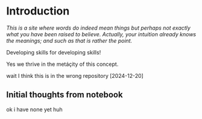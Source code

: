 # Introduction

_This is a site where words do indeed mean things but perhaps not exactly what you have been raised to believe. Actually, your intuition already knows the meanings; and such as that is rather the point._



Developing skills for developing skills!

Yes we thrive in the metáçity of this concept.

wait I think this is in the wrong repository \[2024-12-20]

## Initial thoughts from notebook

ok i have none yet huh&#x20;

